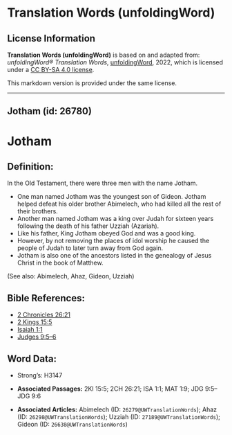 # Translation Words (unfoldingWord)

## License Information

**Translation Words (unfoldingWord)** is based on and adapted from: _unfoldingWord® Translation Words_, [unfoldingWord](https://unfoldingword.org/utw), 2022, which is licensed under a [CC BY-SA 4.0 license](https://creativecommons.org/licenses/by-sa/4.0/legalcode.en).

This markdown version is provided under the same license.



--------------------------------

## Jotham (id: 26780)

Jotham
======

Definition:
-----------

In the Old Testament, there were three men with the name Jotham.

* One man named Jotham was the youngest son of Gideon. Jotham helped defeat his older brother Abimelech, who had killed all the rest of their brothers.
* Another man named Jotham was a king over Judah for sixteen years following the death of his father Uzziah (Azariah).
* Like his father, King Jotham obeyed God and was a good king.
* However, by not removing the places of idol worship he caused the people of Judah to later turn away from God again.
* Jotham is also one of the ancestors listed in the genealogy of Jesus Christ in the book of Matthew.

(See also: Abimelech, Ahaz, Gideon, Uzziah)

Bible References:
-----------------

* [2 Chronicles 26:21](https://ref.ly/2Chr26:21)
* [2 Kings 15:5](https://ref.ly/2Kgs15:5)
* [Isaiah 1:1](https://ref.ly/Isa1:1)
* [Judges 9:5–6](https://ref.ly/Judg9:5-Judg9:6)

Word Data:
----------

* Strong’s: H3147

* **Associated Passages:** 2KI 15:5; 2CH 26:21; ISA 1:1; MAT 1:9; JDG 9:5–JDG 9:6
* **Associated Articles:** Abimelech (ID: `26279@UWTranslationWords`); Ahaz (ID: `26298@UWTranslationWords`); Uzziah (ID: `27189@UWTranslationWords`); Gideon (ID: `26638@UWTranslationWords`)

